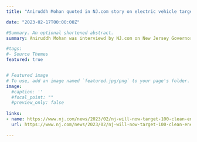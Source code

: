 ```yaml
---
title: "Aniruddh Mohan quoted in NJ.com story on electric vehicle targets in New Jersey" 

date: "2023-02-17T00:00:00Z"

#Summary. An optional shortened abstract.
summary: Aniruddh Mohan was interviewd by NJ.com on New Jersey Governor Phil Murphy's announcement that all new cars sold in the state must be fully-electric by 2035.

#tags:
#- Source Themes
featured: true


# Featured image
# To use, add an image named `featured.jpg/png` to your page's folder. 
image:
  #caption: ''
  #focal_point: ""
  #preview_only: false
  
links:
- name: https://www.nj.com/news/2023/02/nj-will-now-target-100-clean-energy-require-all-electric-cars-by-2035-murphy-says.html
  url: https://www.nj.com/news/2023/02/nj-will-now-target-100-clean-energy-require-all-electric-cars-by-2035-murphy-says.html
  
---
```

